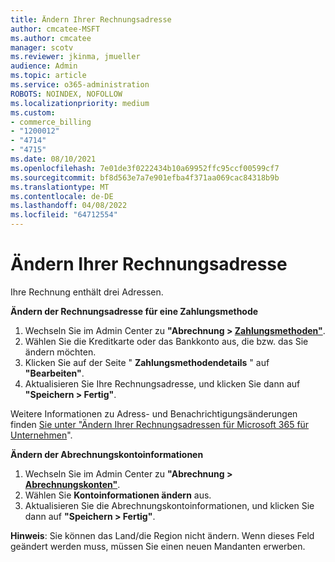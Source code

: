 ```yaml
---
title: Ändern Ihrer Rechnungsadresse
author: cmcatee-MSFT
ms.author: cmcatee
manager: scotv
ms.reviewer: jkinma, jmueller
audience: Admin
ms.topic: article
ms.service: o365-administration
ROBOTS: NOINDEX, NOFOLLOW
ms.localizationpriority: medium
ms.custom:
- commerce_billing
- "1200012"
- "4714"
- "4715"
ms.date: 08/10/2021
ms.openlocfilehash: 7e01de3f0222434b10a69952ffc95ccf00599cf7
ms.sourcegitcommit: bf8d563e7a7e901efba4f371aa069cac84318b9b
ms.translationtype: MT
ms.contentlocale: de-DE
ms.lasthandoff: 04/08/2022
ms.locfileid: "64712554"
---
```

# <a name="change-your-billing-address"></a>Ändern Ihrer Rechnungsadresse

Ihre Rechnung enthält drei Adressen.

**Ändern der Rechnungsadresse für eine Zahlungsmethode**

1. Wechseln Sie im Admin Center zu **"Abrechnung > [Zahlungsmethoden"](https://go.microsoft.com/fwlink/p/?linkid=2018806)**.
2. Wählen Sie die Kreditkarte oder das Bankkonto aus, die bzw. das Sie ändern möchten.
3. Klicken Sie auf der Seite " **Zahlungsmethodendetails** " auf **"Bearbeiten"**.
4. Aktualisieren Sie Ihre Rechnungsadresse, und klicken Sie dann auf **"Speichern > Fertig"**.

Weitere Informationen zu Adress- und Benachrichtigungsänderungen finden [Sie unter "Ändern Ihrer Rechnungsadressen für Microsoft 365 für Unternehmen](https://docs.microsoft.com/microsoft-365/commerce/billing-and-payments/change-your-billing-addresses)".

**Ändern der Abrechnungskontoinformationen**

1. Wechseln Sie im Admin Center zu **"Abrechnung > [Abrechnungskonten"](https://admin.microsoft.com/Adminportal/Home?source=applauncher#/BillingAccounts/billing-accounts)**.
2. Wählen Sie **Kontoinformationen ändern** aus.
3. Aktualisieren Sie die Abrechnungskontoinformationen, und klicken Sie dann auf **"Speichern > Fertig"**.

**Hinweis**: Sie können das Land/die Region nicht ändern. Wenn dieses Feld geändert werden muss, müssen Sie einen neuen Mandanten erwerben.
